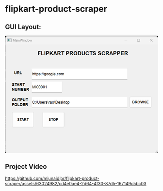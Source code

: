 # flipkart-product-scraper
## GUI Layout:
![gui_layout](https://github.com/mjunaidjbr/flipkart-product-scraper/blob/main/gui_layout.png)

## Project Video
https://github.com/mjunaidjbr/flipkart-product-scraper/assets/63024982/cd4e0ae4-2d64-4f30-87d5-167149c5bc03

